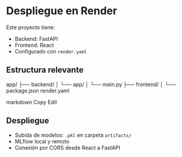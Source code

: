 # Despliegue en Render

Este proyecto tiene:
- Backend: FastAPI
- Frontend: React
- Configurado con `render.yaml`

## Estructura relevante

app/
├── backend/
│ └── app/
│ └── main.py
├── frontend/
│ └── package.json
render.yaml

markdown
Copy
Edit

## Despliegue

- Subida de modelos: `.pkl` en carpeta `artifacts/`
- MLflow local y remoto
- Conexión por CORS desde React a FastAPI